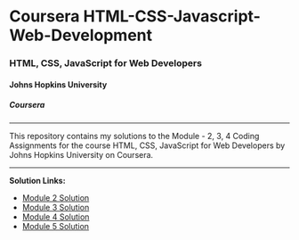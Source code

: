 # Coursera HTML-CSS-Javascript-Web-Development 

### HTML, CSS, JavaScript for Web Developers
#### Johns Hopkins University
##### Coursera
---
This repository contains my solutions to the Module - 2, 3, 4 Coding Assignments for the course HTML, CSS, JavaScript for Web Developers by Johns Hopkins University on Coursera. 

---


**Solution Links:**

- [Module 2 Solution](https://novembermikee02.github.io/HTML-CSS-Javascript-Web-Development/module-2-solution/index.html)
- [Module 3 Solution](https://novembermikee02.github.io/HTML-CSS-Javascript-Web-Development/module-3-solution/index.html)
- [Module 4 Solution](https://novembermikee02.github.io/HTML-CSS-Javascript-Web-Development/module-4-solution/index.html)
- [Module 5 Solution](https://novembermikee02.github.io/HTML-CSS-Javascript-Web-Development/module-5-solution/index.html)
